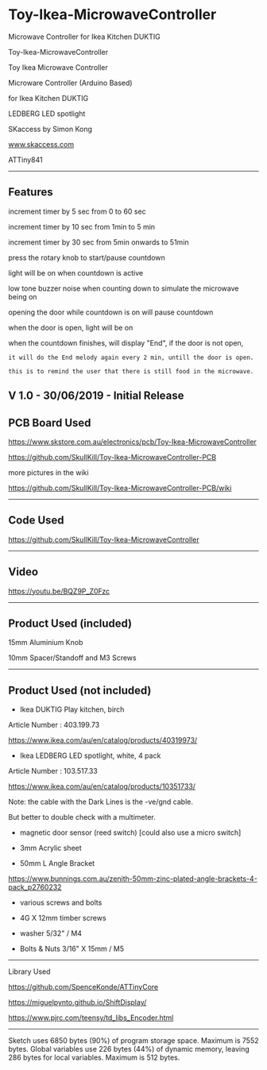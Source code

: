 # Toy-Ikea-MicrowaveController
Microwave Controller for Ikea Kitchen DUKTIG

  Toy-Ikea-MicrowaveController
  
  Toy Ikea Microwave Controller

  Microware Controller (Arduino Based)
  
  for Ikea Kitchen DUKTIG
  
  LEDBERG LED spotlight
  
  SKaccess by Simon Kong
  
  
  www.skaccess.com
  
  ATTiny841

  ------------------------------------------------------------
  ## Features
  
  increment timer by 5 sec from 0 to 60 sec
  
  increment timer by 10 sec from 1min to 5 min
  
  increment timer by 30 sec from 5min onwards to 51min
  
  press the rotary knob to start/pause countdown
  
  light will be on when countdown is active
  
  low tone buzzer noise when counting down to simulate the microwave being on
  
  opening the door while countdown is on will pause countdown
  
  when the door is open, light will be on
  
  when the countdown finishes, will display "End", if the door is not open,
  
    it will do the End melody again every 2 min, untill the door is open.
    
    this is to remind the user that there is still food in the microwave.
    
  
  V 1.0 - 30/06/2019 - Initial Release
  ------------------------------------------------------------
  ## PCB Board Used
  
  https://www.skstore.com.au/electronics/pcb/Toy-Ikea-MicrowaveController

  https://github.com/SkullKill/Toy-Ikea-MicrowaveController-PCB


  more pictures in the wiki
  
  https://github.com/SkullKill/Toy-Ikea-MicrowaveController-PCB/wiki
  
  ------------------------------------------------------------
  ## Code Used
  
  https://github.com/SkullKill/Toy-Ikea-MicrowaveController
  
  ------------------------------------------------------------
  ## Video
  
  https://youtu.be/BQZ9P_Z0Fzc

  ------------------------------------------------------------
  ## Product Used (included)
  
  15mm Aluminium Knob
  
  10mm Spacer/Standoff and M3 Screws
  
  ------------------------------------------------------------
  ## Product Used (not included)
  
  - Ikea DUKTIG Play kitchen, birch
  
  Article Number : 403.199.73
  
  https://www.ikea.com/au/en/catalog/products/40319973/
  

  - Ikea LEDBERG LED spotlight, white, 4 pack
  
  Article Number : 103.517.33
  
  https://www.ikea.com/au/en/catalog/products/10351733/
  
  Note: the cable with the Dark Lines is the -ve/gnd cable. 
  
  But better to double check with a multimeter.
  

  - magnetic door sensor (reed switch) [could also use a micro switch]
  
  - 3mm Acrylic sheet
  

  - 50mm L Angle Bracket
  
  https://www.bunnings.com.au/zenith-50mm-zinc-plated-angle-brackets-4-pack_p2760232
  

  - various screws and bolts 
  
  - 4G X 12mm timber screws
  
  - washer 5/32" / M4
  
  - Bolts & Nuts 3/16" X 15mm / M5
  
  
  ------------------------------------------------------------
  Library Used
  
  https://github.com/SpenceKonde/ATTinyCore
  
  https://miguelpynto.github.io/ShiftDisplay/
  
  https://www.pjrc.com/teensy/td_libs_Encoder.html

  ------------------------------------------------------------
  Sketch uses 6850 bytes (90%) of program storage space. Maximum is 7552 bytes.
  Global variables use 226 bytes (44%) of dynamic memory, leaving 286 bytes for local variables. Maximum is 512 bytes.
